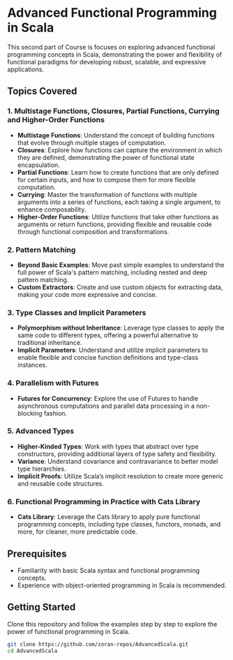# Advanced Functional Programming in Scala

This second part of Course is focuses on exploring advanced functional programming concepts in Scala, demonstrating the power and flexibility of functional paradigms for developing robust, scalable, and expressive applications.

## Topics Covered

### 1. Multistage Functions, Closures, Partial Functions, Currying and Higher-Order Functions
- **Multistage Functions**: Understand the concept of building functions that evolve through multiple stages of computation.
- **Closures**: Explore how functions can capture the environment in which they are defined, demonstrating the power of functional state encapsulation.
- **Partial Functions**: Learn how to create functions that are only defined for certain inputs, and how to compose them for more flexible computation.
- **Currying**: Master the transformation of functions with multiple arguments into a series of functions, each taking a single argument, to enhance composability.
- **Higher-Order Functions**: Utilize functions that take other functions as arguments or return functions, providing flexible and reusable code through functional composition and transformations.

### 2. Pattern Matching
- **Beyond Basic Examples**: Move past simple examples to understand the full power of Scala's pattern matching, including nested and deep pattern matching.
- **Custom Extractors**: Create and use custom objects for extracting data, making your code more expressive and concise.

### 3. Type Classes and Implicit Parameters
- **Polymorphism without Inheritance**: Leverage type classes to apply the same code to different types, offering a powerful alternative to traditional inheritance.
- **Implicit Parameters**: Understand and utilize implicit parameters to enable flexible and concise function definitions and type-class instances.

### 4. Parallelism with Futures
- **Futures for Concurrency**: Explore the use of Futures to handle asynchronous computations and parallel data processing in a non-blocking fashion.

### 5. Advanced Types
- **Higher-Kinded Types**: Work with types that abstract over type constructors, providing additional layers of type safety and flexibility.
- **Variance**: Understand covariance and contravariance to better model type hierarchies.
- **Implicit Proofs**: Utilize Scala’s implicit resolution to create more generic and reusable code structures.

### 6. Functional Programming in Practice with Cats Library
- **Cats Library**: Leverage the Cats library to apply pure functional programming concepts, including type classes, functors, monads, and more, for cleaner, more predictable code.

## Prerequisites
- Familiarity with basic Scala syntax and functional programming concepts.
- Experience with object-oriented programming in Scala is recommended.

## Getting Started
Clone this repository and follow the examples step by step to explore the power of functional programming in Scala.

```bash
git clone https://github.com/zoran-repos/AdvancedScala.git
cd AdvancedScala
